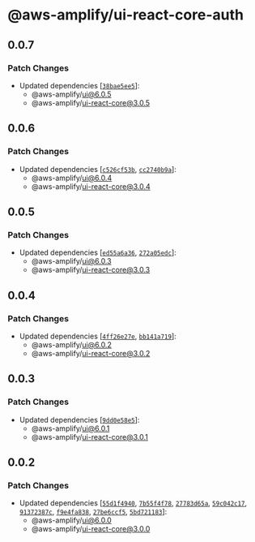 # @aws-amplify/ui-react-core-auth

## 0.0.7

### Patch Changes

- Updated dependencies [[`38bae5ee5`](https://github.com/aws-amplify/amplify-ui/commit/38bae5ee522bf572cc065953b2a94710e6913cc2)]:
  - @aws-amplify/ui@6.0.5
  - @aws-amplify/ui-react-core@3.0.5

## 0.0.6

### Patch Changes

- Updated dependencies [[`c526cf53b`](https://github.com/aws-amplify/amplify-ui/commit/c526cf53bc07bb85c0789aa5edfdfcb4485fa5f5), [`cc2740b9a`](https://github.com/aws-amplify/amplify-ui/commit/cc2740b9a033e587715a37c379166388b267ff4e)]:
  - @aws-amplify/ui@6.0.4
  - @aws-amplify/ui-react-core@3.0.4

## 0.0.5

### Patch Changes

- Updated dependencies [[`ed55a6a36`](https://github.com/aws-amplify/amplify-ui/commit/ed55a6a36b9250db50e3edaf31b53ce4fc35edfe), [`272a05edc`](https://github.com/aws-amplify/amplify-ui/commit/272a05edcafa8f9e0e53ed1eb66f566f308d09b3)]:
  - @aws-amplify/ui@6.0.3
  - @aws-amplify/ui-react-core@3.0.3

## 0.0.4

### Patch Changes

- Updated dependencies [[`4ff26e27e`](https://github.com/aws-amplify/amplify-ui/commit/4ff26e27e4bc8909cc2b86c738eca5085b2a42d1), [`bb141a719`](https://github.com/aws-amplify/amplify-ui/commit/bb141a719fd9bc2d7680e539f2ff047deb88ee7e)]:
  - @aws-amplify/ui@6.0.2
  - @aws-amplify/ui-react-core@3.0.2

## 0.0.3

### Patch Changes

- Updated dependencies [[`9dd0e58e5`](https://github.com/aws-amplify/amplify-ui/commit/9dd0e58e5167d307c2154b3280de3c0e52f607e1)]:
  - @aws-amplify/ui@6.0.1
  - @aws-amplify/ui-react-core@3.0.1

## 0.0.2

### Patch Changes

- Updated dependencies [[`55d1f4940`](https://github.com/aws-amplify/amplify-ui/commit/55d1f49401359bb0b75756742658b173edc0fb72), [`7b55f4f78`](https://github.com/aws-amplify/amplify-ui/commit/7b55f4f781c3adab19c3d91ef9f293647566ecd9), [`27783d65a`](https://github.com/aws-amplify/amplify-ui/commit/27783d65a06e712bb3ca8c116798a52db3d4a3a4), [`59c042c17`](https://github.com/aws-amplify/amplify-ui/commit/59c042c170358c6cc2ca09d13ffcc7e517586ef2), [`91372387c`](https://github.com/aws-amplify/amplify-ui/commit/91372387c29f5d68526070e4c3b8a13bbf079e5c), [`f9e4fa838`](https://github.com/aws-amplify/amplify-ui/commit/f9e4fa8388a1994996a132f50261f431d1a52e43), [`27be6ccf5`](https://github.com/aws-amplify/amplify-ui/commit/27be6ccf51ce093d3589f9f36b4530e6825a317b), [`5bd721183`](https://github.com/aws-amplify/amplify-ui/commit/5bd72118342c4a3040c13e923024d476a643a795)]:
  - @aws-amplify/ui@6.0.0
  - @aws-amplify/ui-react-core@3.0.0
